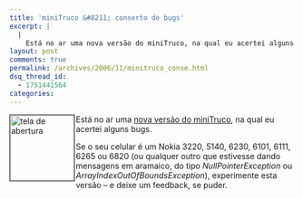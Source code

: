 ```yaml
---
title: 'miniTruco &#8211; conserto de bugs'
excerpt: |
  |
    Está no ar uma nova versão do miniTruco, na qual eu acertei alguns bugs. Se o seu celular é um Nokia 3220, 5140, 6230, 6101, 6111, 6265 ou 6820 (ou qualquer outro que estivesse dando mensagens em aramaico, do tipo...
layout: post
comments: true
permalink: /archives/2006/11/minitruco_conse.html
dsq_thread_id:
  - 1751441564
categories:
---
```

<img title="tela de abertura" src="//chester.me/archives/img/minitruco_titulo.png" width="113" height="116" align="left" border="1" style="margin-right:2px" />Está no ar uma [nova versão do miniTruco][1], na qual eu acertei alguns bugs.

Se o seu celular é um Nokia 3220, 5140, 6230, 6101, 6111, 6265 ou 6820 (ou qualquer outro que estivesse dando mensagens em aramaico, do tipo *NullPointerException* ou *ArrayIndexOutOfBoundsException*), experimente esta versão &#8211; e deixe um feedback, se puder.

 [1]: //chester.me/archives/2006/01/mt.html
